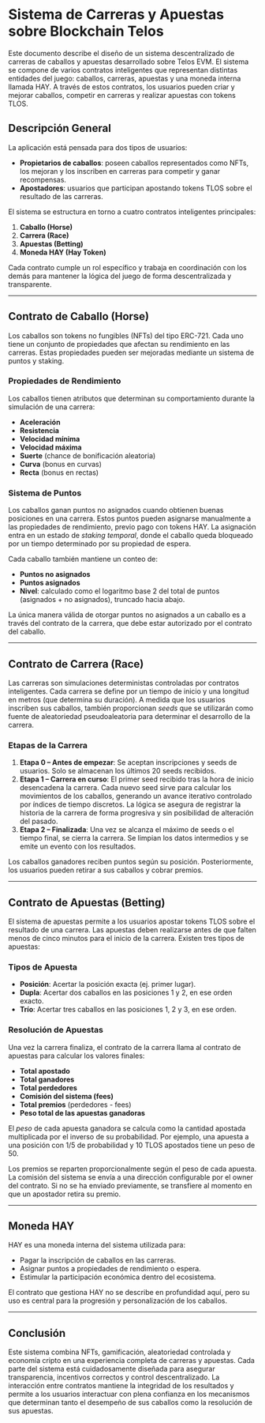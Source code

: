 # Sistema de Carreras y Apuestas sobre Blockchain Telos

Este documento describe el diseño de un sistema descentralizado de carreras de caballos y apuestas desarrollado sobre Telos EVM. El sistema se compone de varios contratos inteligentes que representan distintas entidades del juego: caballos, carreras, apuestas y una moneda interna llamada HAY. A través de estos contratos, los usuarios pueden criar y mejorar caballos, competir en carreras y realizar apuestas con tokens TLOS.

## Descripción General

La aplicación está pensada para dos tipos de usuarios:

* **Propietarios de caballos**: poseen caballos representados como NFTs, los mejoran y los inscriben en carreras para competir y ganar recompensas.
* **Apostadores**: usuarios que participan apostando tokens TLOS sobre el resultado de las carreras.

El sistema se estructura en torno a cuatro contratos inteligentes principales:

1. **Caballo (Horse)**
2. **Carrera (Race)**
3. **Apuestas (Betting)**
4. **Moneda HAY (Hay Token)**

Cada contrato cumple un rol específico y trabaja en coordinación con los demás para mantener la lógica del juego de forma descentralizada y transparente.

---

## Contrato de Caballo (Horse)

Los caballos son tokens no fungibles (NFTs) del tipo ERC-721. Cada uno tiene un conjunto de propiedades que afectan su rendimiento en las carreras. Estas propiedades pueden ser mejoradas mediante un sistema de puntos y staking.

### Propiedades de Rendimiento

Los caballos tienen atributos que determinan su comportamiento durante la simulación de una carrera:

* **Aceleración**
* **Resistencia**
* **Velocidad mínima**
* **Velocidad máxima**
* **Suerte** (chance de bonificación aleatoria)
* **Curva** (bonus en curvas)
* **Recta** (bonus en rectas)

### Sistema de Puntos

Los caballos ganan puntos no asignados cuando obtienen buenas posiciones en una carrera. Estos puntos pueden asignarse manualmente a las propiedades de rendimiento, previo pago con tokens HAY. La asignación entra en un estado de *staking temporal*, donde el caballo queda bloqueado por un tiempo determinado por su propiedad de espera.

Cada caballo también mantiene un conteo de:

* **Puntos no asignados**
* **Puntos asignados**
* **Nivel**: calculado como el logaritmo base 2 del total de puntos (asignados + no asignados), truncado hacia abajo.

La única manera válida de otorgar puntos no asignados a un caballo es a través del contrato de la carrera, que debe estar autorizado por el contrato del caballo.

---

## Contrato de Carrera (Race)

Las carreras son simulaciones deterministas controladas por contratos inteligentes. Cada carrera se define por un tiempo de inicio y una longitud en metros (que determina su duración). A medida que los usuarios inscriben sus caballos, también proporcionan *seeds* que se utilizarán como fuente de aleatoriedad pseudoaleatoria para determinar el desarrollo de la carrera.

### Etapas de la Carrera

1. **Etapa 0 – Antes de empezar**: Se aceptan inscripciones y seeds de usuarios. Solo se almacenan los últimos 20 seeds recibidos.
2. **Etapa 1 – Carrera en curso**: El primer seed recibido tras la hora de inicio desencadena la carrera. Cada nuevo seed sirve para calcular los movimientos de los caballos, generando un avance iterativo controlado por índices de tiempo discretos. La lógica se asegura de registrar la historia de la carrera de forma progresiva y sin posibilidad de alteración del pasado.
3. **Etapa 2 – Finalizada**: Una vez se alcanza el máximo de seeds o el tiempo final, se cierra la carrera. Se limpian los datos intermedios y se emite un evento con los resultados.

Los caballos ganadores reciben puntos según su posición. Posteriormente, los usuarios pueden retirar a sus caballos y cobrar premios.

---

## Contrato de Apuestas (Betting)

El sistema de apuestas permite a los usuarios apostar tokens TLOS sobre el resultado de una carrera. Las apuestas deben realizarse antes de que falten menos de cinco minutos para el inicio de la carrera. Existen tres tipos de apuestas:

### Tipos de Apuesta

* **Posición**: Acertar la posición exacta (ej. primer lugar).
* **Dupla**: Acertar dos caballos en las posiciones 1 y 2, en ese orden exacto.
* **Trío**: Acertar tres caballos en las posiciones 1, 2 y 3, en ese orden.

### Resolución de Apuestas

Una vez la carrera finaliza, el contrato de la carrera llama al contrato de apuestas para calcular los valores finales:

* **Total apostado**
* **Total ganadores**
* **Total perdedores**
* **Comisión del sistema (fees)**
* **Total premios** (perdedores - fees)
* **Peso total de las apuestas ganadoras**

El *peso* de cada apuesta ganadora se calcula como la cantidad apostada multiplicada por el inverso de su probabilidad. Por ejemplo, una apuesta a una posición con 1/5 de probabilidad y 10 TLOS apostados tiene un peso de 50.

Los premios se reparten proporcionalmente según el peso de cada apuesta. La comisión del sistema se envía a una dirección configurable por el owner del contrato. Si no se ha enviado previamente, se transfiere al momento en que un apostador retira su premio.

---

## Moneda HAY

HAY es una moneda interna del sistema utilizada para:

* Pagar la inscripción de caballos en las carreras.
* Asignar puntos a propiedades de rendimiento o espera.
* Estimular la participación económica dentro del ecosistema.

El contrato que gestiona HAY no se describe en profundidad aquí, pero su uso es central para la progresión y personalización de los caballos.

---

## Conclusión

Este sistema combina NFTs, gamificación, aleatoriedad controlada y economía cripto en una experiencia completa de carreras y apuestas. Cada parte del sistema está cuidadosamente diseñada para asegurar transparencia, incentivos correctos y control descentralizado. La interacción entre contratos mantiene la integridad de los resultados y permite a los usuarios interactuar con plena confianza en los mecanismos que determinan tanto el desempeño de sus caballos como la resolución de sus apuestas.


